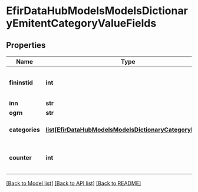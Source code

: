 # EfirDataHubModelsModelsDictionaryEmitentCategoryValueFields

## Properties
Name | Type | Description | Notes
------------ | ------------- | ------------- | -------------
**fininstid** | **int** | Идентификатор эмитента в базе Интерфакс | [optional] 
**inn** | **str** | ИНН | [optional] 
**ogrn** | **str** | ОГРН | [optional] 
**categories** | [**list[EfirDataHubModelsModelsDictionaryCategoryFields]**](EfirDataHubModelsModelsDictionaryCategoryFields.md) | Массив категорий компании | [optional] 
**counter** | **int** | Общее количество записей в выборке | [optional] 

[[Back to Model list]](../README.md#documentation-for-models) [[Back to API list]](../README.md#documentation-for-api-endpoints) [[Back to README]](../README.md)

